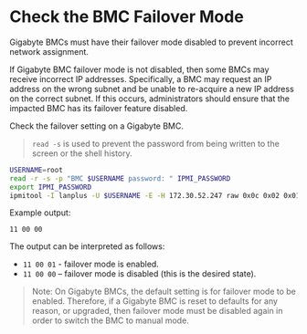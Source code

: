 # Check the BMC Failover Mode

Gigabyte BMCs must have their failover mode disabled to prevent incorrect network assignment.

If Gigabyte BMC failover mode is not disabled, then some BMCs may receive incorrect IP addresses. Specifically, a BMC may request an IP address on the wrong subnet and be unable
to re-acquire a new IP address on the correct subnet. If this occurs, administrators should ensure that the impacted BMC has its failover feature disabled.

Check the failover setting on a Gigabyte BMC.

> `read -s` is used to prevent the password from being written to the screen or the shell history.

```bash
USERNAME=root
read -r -s -p "BMC $USERNAME password: " IPMI_PASSWORD
export IPMI_PASSWORD
ipmitool -I lanplus -U $USERNAME -E -H 172.30.52.247 raw 0x0c 0x02 0x01 210 0 0
```

Example output:

```text
11 00 00
```

The output can be interpreted as follows:

- `11 00 01` - failover mode is enabled.
- `11 00 00` – failover mode is disabled \(this is the desired state\).

> Note: On Gigabyte BMCs, the default setting is for failover mode to be enabled. Therefore, if a Gigabyte BMC is reset to defaults for any reason, or upgraded, then failover
> mode must be disabled again in order to switch the BMC to manual mode.
